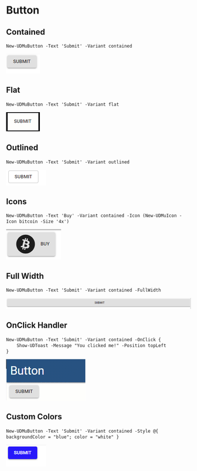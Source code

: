 # Button

## Contained

```text
New-UDMuButton -Text 'Submit' -Variant contained
```

![Contained Button](../../.gitbook/assets/image%20%2846%29.png)

## Flat

```text
New-UDMuButton -Text 'Submit' -Variant flat
```

![Flat button](../../.gitbook/assets/button.gif)

## Outlined

```text
New-UDMuButton -Text 'Submit' -Variant outlined
```

![Outlined Button](../../.gitbook/assets/image%20%2837%29.png)

## Icons

```text
New-UDMuButton -Text 'Buy' -Variant contained -Icon (New-UDMuIcon -Icon bitcoin -Size '4x')
```

![Icon Button](../../.gitbook/assets/image%20%2863%29.png)

## Full Width

```text
New-UDMuButton -Text 'Submit' -Variant contained -FullWidth
```

![Full Width Button](../../.gitbook/assets/image%20%2847%29.png)

## OnClick Handler

```text
New-UDMuButton -Text 'Submit' -Variant contained -OnClick { 
    Show-UDToast -Message "You clicked me!" -Position topLeft
}
```

![Button onClick Handler](../../.gitbook/assets/buttononclick.gif)

## Custom Colors

```text
New-UDMuButton -Text 'Submit' -Variant contained -Style @{ backgroundColor = "blue"; color = "white" }
```

![Colored Button](../../.gitbook/assets/image%20%2834%29.png)


